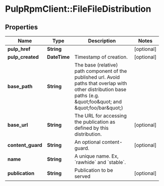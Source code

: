 # PulpRpmClient::FileFileDistribution

## Properties
Name | Type | Description | Notes
------------ | ------------- | ------------- | -------------
**pulp_href** | **String** |  | [optional] 
**pulp_created** | **DateTime** | Timestamp of creation. | [optional] 
**base_path** | **String** | The base (relative) path component of the published url. Avoid paths that                     overlap with other distribution base paths (e.g. \&quot;foo\&quot; and \&quot;foo/bar\&quot;) | 
**base_url** | **String** | The URL for accessing the publication as defined by this distribution. | [optional] 
**content_guard** | **String** | An optional content-guard. | [optional] 
**name** | **String** | A unique name. Ex, &#x60;rawhide&#x60; and &#x60;stable&#x60;. | 
**publication** | **String** | Publication to be served | [optional] 


